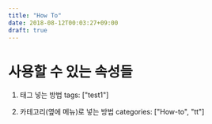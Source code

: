```yaml
---
title: "How To"
date: 2018-08-12T00:03:27+09:00
draft: true
---
```


# 사용할 수 있는 속성들

1. 태그 넣는 방법
tags: ["test1"]

2. 카테고리(옆에 메뉴)로 넣는 방법
categories: ["How-to", "tt"]
